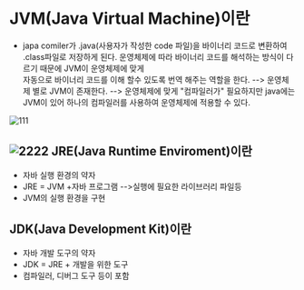 __JVM(Java Virtual Machine)이란__
=====================
- japa comiler가 .java(사용자가 작성한 code 파일)을 바이너리 코드로 변환하여 .class파일로 저장하게 된다. 운영체제에 따라 바이너리 코드를 해석하는 방식이 다르기 때문에 JVM이 운영체제에 맞게  
  자동으로 바이너리 코드를 이해 할수 있도록 번역 해주는 역할을 한다.
  --> 운영체제 별로 JVM이 존재한다.
  --> 운영체제에 맞게 "컴파일러가" 필요하지만 java에는 JVM이 있어 하나의 컴파일러를 사용하여 운영체제에 적용할 수 있다.

![111](https://user-images.githubusercontent.com/96917871/151001776-bca072ef-bd1f-4cb0-a11c-89aa6257bfde.PNG)

![2222](https://user-images.githubusercontent.com/96917871/151001787-61c5db78-7a44-4704-a161-6890ae064ed3.PNG)
__JRE(Java Runtime Enviroment)이란__
------------------------------------------
- 자바 실행 환경의 약자
- JRE = JVM +자바 프로그램 -->실행에 필요한 라이브러리 파일등
- JVM의 실행 환경을 구현

__JDK(Java Development Kit)이란__
----------------------------------
- 자바 개발 도구의 약자
- JDK = JRE + 개발을 위한 도구
- 컴파일러, 디버그 도구 등이 포함



